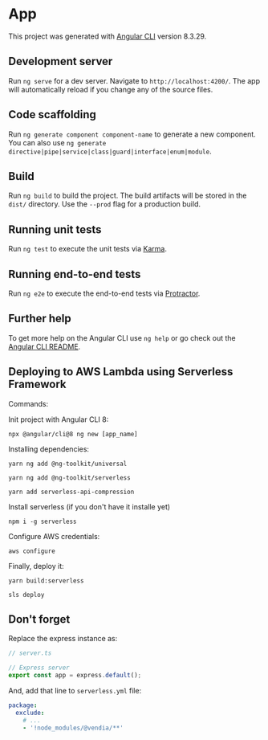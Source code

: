 # App

This project was generated with [Angular CLI](https://github.com/angular/angular-cli) version 8.3.29.

## Development server

Run `ng serve` for a dev server. Navigate to `http://localhost:4200/`. The app will automatically reload if you change any of the source files.

## Code scaffolding

Run `ng generate component component-name` to generate a new component. You can also use `ng generate directive|pipe|service|class|guard|interface|enum|module`.

## Build

Run `ng build` to build the project. The build artifacts will be stored in the `dist/` directory. Use the `--prod` flag for a production build.

## Running unit tests

Run `ng test` to execute the unit tests via [Karma](https://karma-runner.github.io).

## Running end-to-end tests

Run `ng e2e` to execute the end-to-end tests via [Protractor](http://www.protractortest.org/).

## Further help

To get more help on the Angular CLI use `ng help` or go check out the [Angular CLI README](https://github.com/angular/angular-cli/blob/master/README.md).

## Deploying to AWS Lambda using Serverless Framework

Commands:

Init project with Angular CLI 8:

```shell
npx @angular/cli@8 ng new [app_name]
```

Installing dependencies:


```shell
yarn ng add @ng-toolkit/universal

yarn ng add @ng-toolkit/serverless

yarn add serverless-api-compression
```

Install serverless (if you don't have it installe yet)

```shell
npm i -g serverless
```

Configure AWS credentials:

```shell
aws configure
```

Finally, deploy it:

```shell
yarn build:serverless

sls deploy
```
## Don't forget 

Replace the express instance as:

```typescript
// server.ts

// Express server
export const app = express.default();
```

And, add that line to `serverless.yml` file:

```yml
package:
  exclude:
    # ...
    - '!node_modules/@vendia/**'
```